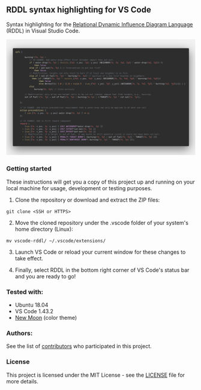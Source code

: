 ## RDDL syntax highlighting for VS Code

Syntax highlighting for the [Relational Dynamic Influence Diagram Language](https://github.com/ssanner/rddlsim) (RDDL) in Visual Studio Code.

![Syntax highlighting screenshot](images/rddl_syntax.png)

### Getting started
These instructions will get you a copy of this project up and running on your local machine for usage, development or testing purposes.

1) Clone the repository or download and extract the ZIP files:  
  ```
  git clone <SSH or HTTPS>
  ```
2) Move the cloned repository under the .vscode folder of your system's home directory (Linux):
  ```
  mv vscode-rddl/ ~/.vscode/extensions/  
  ```
3) Launch VS Code or reload your current window for these changes to take effect.

4) Finally, select RDDL in the bottom right corner of VS Code's status bar and you are ready to go!

### Tested with:
* Ubuntu 18.04
* VS Code 1.43.2
* [New Moon](https://taniarascia.github.io/new-moon/) (color theme)

### Authors:
See the list of [contributors](https://github.com/MartijnCramer/vscode-rddl/contributors) who participated in this project.

### License
This project is licensed under the MIT License - see the [LICENSE](LICENSE) file for more details.
